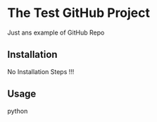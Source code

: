 # The Test GitHub Project

Just ans example of GitHub Repo

## Installation

No Installation Steps !!!

## Usage

python

